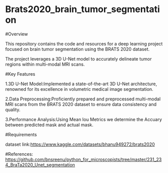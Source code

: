 # Brats2020_brain_tumor_segmentation
#Overview                                  

This repository contains the code and resources for a deep learning project focused on brain tumor segmentation using the BRATS 2020 dataset. 

The project leverages a 3D U-Net model to accurately delineate tumor regions within multi-modal MRI scans.

#Key Features

1.3D U-Net Model:Implemented a state-of-the-art 3D U-Net architecture, renowned for its excellence in volumetric medical image segmentation.

2.Data Preprocessing:Proficiently prepared and preprocessed multi-modal MRI scans from the BRATS 2020 dataset to ensure data consistency and quality.

3.Performance Analysis:Using Mean Iou Metrics we determine the Accuary between predicted mask and actual mask.

#Requirements

dataset link:https://www.kaggle.com/datasets/bhanu949272/brats2020

#References:
https://github.com/bnsreenu/python_for_microscopists/tree/master/231_234_BraTa2020_Unet_segmentation

